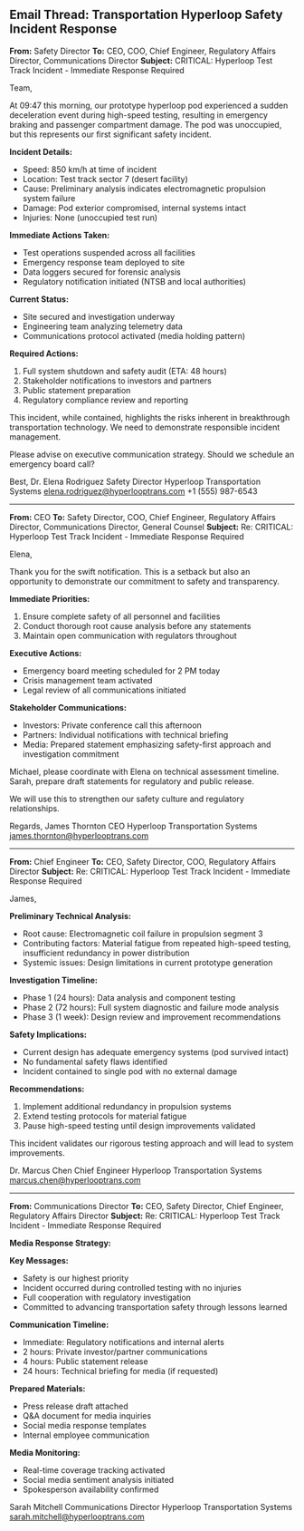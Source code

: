 ## Email Thread: Transportation Hyperloop Safety Incident Response

**From:** Safety Director
**To:** CEO, COO, Chief Engineer, Regulatory Affairs Director, Communications Director
**Subject:** CRITICAL: Hyperloop Test Track Incident - Immediate Response Required

Team,

At 09:47 this morning, our prototype hyperloop pod experienced a sudden deceleration event during high-speed testing, resulting in emergency braking and passenger compartment damage. The pod was unoccupied, but this represents our first significant safety incident.

**Incident Details:**
- Speed: 850 km/h at time of incident
- Location: Test track sector 7 (desert facility)
- Cause: Preliminary analysis indicates electromagnetic propulsion system failure
- Damage: Pod exterior compromised, internal systems intact
- Injuries: None (unoccupied test run)

**Immediate Actions Taken:**
- Test operations suspended across all facilities
- Emergency response team deployed to site
- Data loggers secured for forensic analysis
- Regulatory notification initiated (NTSB and local authorities)

**Current Status:**
- Site secured and investigation underway
- Engineering team analyzing telemetry data
- Communications protocol activated (media holding pattern)

**Required Actions:**
1. Full system shutdown and safety audit (ETA: 48 hours)
2. Stakeholder notifications to investors and partners
3. Public statement preparation
4. Regulatory compliance review and reporting

This incident, while contained, highlights the risks inherent in breakthrough transportation technology. We need to demonstrate responsible incident management.

Please advise on executive communication strategy. Should we schedule an emergency board call?

Best,
Dr. Elena Rodriguez
Safety Director
Hyperloop Transportation Systems
elena.rodriguez@hyperlooptrans.com
+1 (555) 987-6543

---

**From:** CEO
**To:** Safety Director, COO, Chief Engineer, Regulatory Affairs Director, Communications Director, General Counsel
**Subject:** Re: CRITICAL: Hyperloop Test Track Incident - Immediate Response Required

Elena,

Thank you for the swift notification. This is a setback but also an opportunity to demonstrate our commitment to safety and transparency.

**Immediate Priorities:**
1. Ensure complete safety of all personnel and facilities
2. Conduct thorough root cause analysis before any statements
3. Maintain open communication with regulators throughout

**Executive Actions:**
- Emergency board meeting scheduled for 2 PM today
- Crisis management team activated
- Legal review of all communications initiated

**Stakeholder Communications:**
- Investors: Private conference call this afternoon
- Partners: Individual notifications with technical briefing
- Media: Prepared statement emphasizing safety-first approach and investigation commitment

Michael, please coordinate with Elena on technical assessment timeline. Sarah, prepare draft statements for regulatory and public release.

We will use this to strengthen our safety culture and regulatory relationships.

Regards,
James Thornton
CEO
Hyperloop Transportation Systems
james.thornton@hyperlooptrans.com

---

**From:** Chief Engineer
**To:** CEO, Safety Director, COO, Regulatory Affairs Director
**Subject:** Re: CRITICAL: Hyperloop Test Track Incident - Immediate Response Required

James,

**Preliminary Technical Analysis:**
- Root cause: Electromagnetic coil failure in propulsion segment 3
- Contributing factors: Material fatigue from repeated high-speed testing, insufficient redundancy in power distribution
- Systemic issues: Design limitations in current prototype generation

**Investigation Timeline:**
- Phase 1 (24 hours): Data analysis and component testing
- Phase 2 (72 hours): Full system diagnostic and failure mode analysis
- Phase 3 (1 week): Design review and improvement recommendations

**Safety Implications:**
- Current design has adequate emergency systems (pod survived intact)
- No fundamental safety flaws identified
- Incident contained to single pod with no external damage

**Recommendations:**
1. Implement additional redundancy in propulsion systems
2. Extend testing protocols for material fatigue
3. Pause high-speed testing until design improvements validated

This incident validates our rigorous testing approach and will lead to system improvements.

Dr. Marcus Chen
Chief Engineer
Hyperloop Transportation Systems
marcus.chen@hyperlooptrans.com

---

**From:** Communications Director
**To:** CEO, Safety Director, Chief Engineer, Regulatory Affairs Director
**Subject:** Re: CRITICAL: Hyperloop Test Track Incident - Immediate Response Required

**Media Response Strategy:**

**Key Messages:**
- Safety is our highest priority
- Incident occurred during controlled testing with no injuries
- Full cooperation with regulatory investigation
- Committed to advancing transportation safety through lessons learned

**Communication Timeline:**
- Immediate: Regulatory notifications and internal alerts
- 2 hours: Private investor/partner communications
- 4 hours: Public statement release
- 24 hours: Technical briefing for media (if requested)

**Prepared Materials:**
- Press release draft attached
- Q&A document for media inquiries
- Social media response templates
- Internal employee communication

**Media Monitoring:**
- Real-time coverage tracking activated
- Social media sentiment analysis initiated
- Spokesperson availability confirmed

Sarah Mitchell
Communications Director
Hyperloop Transportation Systems
sarah.mitchell@hyperlooptrans.com
